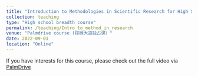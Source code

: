 ```yaml
---
title: "Introduction to Methodologies in Scientific Research for High School Students"
collection: teaching
type: "High school breadth course"
permalink: /teaching/Intro_to_method_in_research
venue: "Palmdrive course (棕榈大道独占课）"
date: 2022-09-01
location: "Online"
---
```

If you have interests for this course, please check out the full video via [PalmDrive](https://palmdrive.cn)

